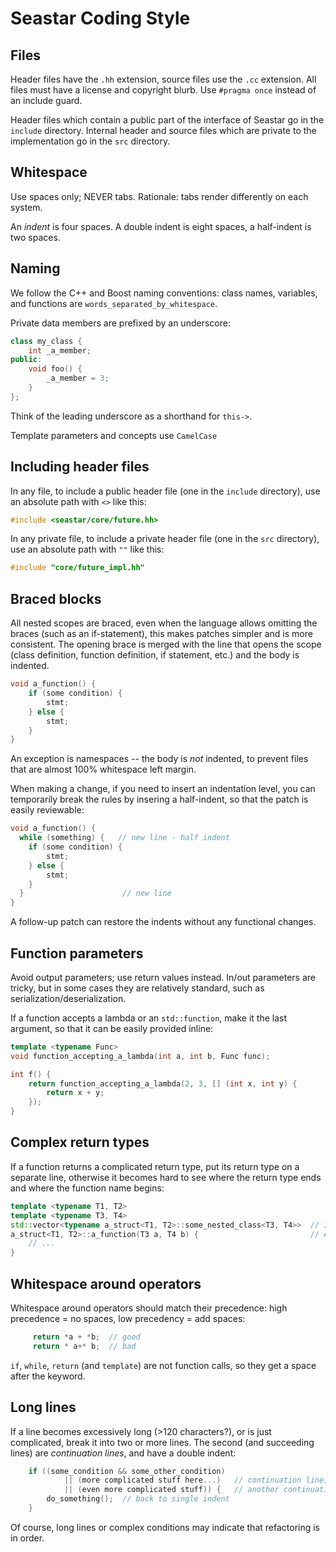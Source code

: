 # Seastar Coding Style

## Files

Header files have the `.hh` extension, source files use the `.cc` extension. All files must have a license and copyright blurb. Use `#pragma once` instead of an include guard.

Header files which contain a public part of the interface of Seastar go in the `include` directory. Internal header and source files which are private to the implementation go in the `src` directory.

## Whitespace

Use spaces only; NEVER tabs. Rationale: tabs render differently on each system.

An _indent_ is four spaces. A double indent is eight spaces, a half-indent is two spaces.

## Naming

We follow the C++ and Boost naming conventions: class names, variables, and functions are `words_separated_by_whitespace`.

Private data members are prefixed by an underscore:

```c++
class my_class {
    int _a_member;
public:
    void foo() {
        _a_member = 3;
    }
};
```

Think of the leading underscore as a shorthand for `this->`.

Template parameters and concepts use `CamelCase`

## Including header files

In any file, to include a public header file (one in the `include` directory), use an absolute path with `<>` like this:

```c++
#include <seastar/core/future.hh>
```

In any private file, to include a private header file (one in the `src` directory), use an absolute path with `""` like this:

```c++
#include "core/future_impl.hh"
```

## Braced blocks

All nested scopes are braced, even when the language allows omitting the braces (such as an if-statement), this makes patches simpler and is more consistent. The opening brace is merged with the line that opens the scope (class definition, function definition, if statement, etc.) and the body is indented.

```c++
void a_function() {
    if (some condition) {
        stmt;
    } else {
        stmt;
    }
}
```

An exception is namespaces -- the body is _not_ indented, to prevent files that are almost 100% whitespace left margin.

When making a change, if you need to insert an indentation level, you can temporarily break the rules by insering a half-indent, so that the patch is easily reviewable:

```c++
void a_function() {
  while (something) {   // new line - half indent
    if (some condition) {
        stmt;
    } else {
        stmt;
    }
  }                      // new line
}
```

A follow-up patch can restore the indents without any functional changes.

## Function parameters

Avoid output parameters; use return values instead.  In/out parameters are tricky, but in some cases they are relatively standard, such as serialization/deserialization.

If a function accepts a lambda or an `std::function`, make it the last argument, so that it can be easily provided inline:

```c++ 
template <typename Func>
void function_accepting_a_lambda(int a, int b, Func func);

int f() {
    return function_accepting_a_lambda(2, 3, [] (int x, int y) {
        return x + y;
    });
}
```

## Complex return types

If a function returns a complicated return type, put its return type on a separate line, otherwise it becomes hard to see where the return type ends and where the function name begins:

```c++
template <typename T1, T2>
template <typename T3, T4>
std::vector<typename a_struct<T1, T2>::some_nested_class<T3, T4>>  // I'm the return type
a_struct<T1, T2>::a_function(T3 a, T4 b) {                         // And I'm the function name
    // ...
}
```

## Whitespace around operators

Whitespace around operators should match their precedence: high precedence = no spaces, low precedency = add spaces:

```c++
     return *a + *b;  // good
     return * a+* b;  // bad
```

`if`, `while`, `return` (and `template`) are not function calls, so they get a space after the keyword.

## Long lines

If a line becomes excessively long (>120 characters?), or is just complicated, break it into two or more lines.  The second (and succeeding lines) are _continuation lines_, and have a double indent:

```c++
    if ((some_condition && some_other_condition)
            || (more complicated stuff here...)   // continuation line, double indent
            || (even more complicated stuff)) {   // another continuation line
        do_something();  // back to single indent
    }
```

Of course, long lines or complex conditions may indicate that refactoring is in order.

